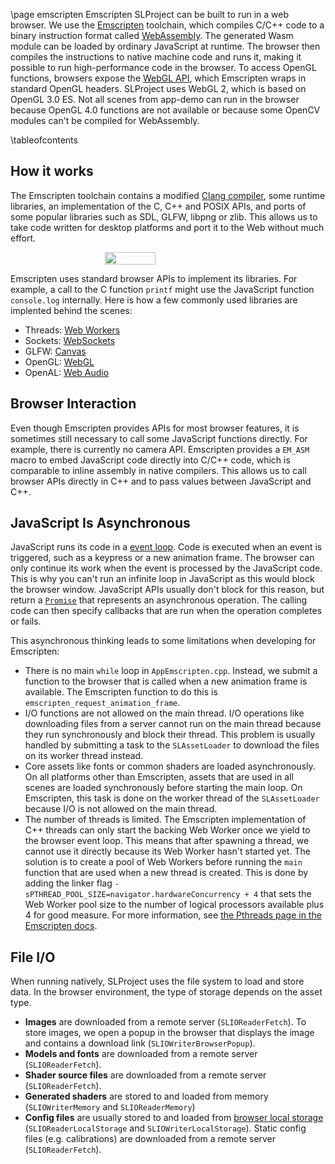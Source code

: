 \page emscripten Emscripten
SLProject can be built to run in a web browser. We use the [Emscripten](https://emscripten.org/) toolchain, which compiles C/C++ code to a binary instruction format called [WebAssembly](https://webassembly.org/). The generated Wasm module can be loaded by ordinary JavaScript at runtime. The browser then compiles the instructions to native machine code and runs it, making it possible to run high-performance code in the browser. To access OpenGL functions, browsers expose the [WebGL API](https://developer.mozilla.org/en-US/docs/Web/API/WebGL_API), which Emscripten wraps in standard OpenGL headers. SLProject uses WebGL 2, which is based on OpenGL 3.0 ES. 
Not all scenes from app-demo can run in the browser because OpenGL 4.0 functions are not available or because some OpenCV modules can't be compiled for WebAssembly.

\tableofcontents

<h2>How it works</h2>

The Emscripten toolchain contains a modified [Clang compiler](https://clang.llvm.org/), some runtime libraries, an implementation of the C, C++ and POSIX APIs, and ports of some popular libraries such as SDL, GLFW, libpng or zlib. This allows us to take code written for desktop platforms and port it to the Web without much effort.

<div style="width: 100%; justify-content: center; display: flex">
    <img src="images/emscripten_apis.svg" width="40%">
</div>

Emscripten uses standard browser APIs to implement its libraries. For example, a call to the C function `printf` might use the JavaScript function `console.log` internally. Here is how a few commonly used libraries are implented behind the scenes:

- Threads: [Web Workers](https://developer.mozilla.org/en-US/docs/Web/API/Web_Workers_API)
- Sockets: [WebSockets](https://developer.mozilla.org/en-US/docs/Web/API/WebSockets_API)
- GLFW: [Canvas](https://developer.mozilla.org/en-US/docs/Web/API/Canvas_API)
- OpenGL: [WebGL](https://developer.mozilla.org/en-US/docs/Web/API/WebGL_API)
- OpenAL: [Web Audio](https://developer.mozilla.org/en-US/docs/Web/API/Web_Audio_API)

<h2>Browser Interaction</h2>

Even though Emscripten provides APIs for most browser features, it is sometimes still necessary to call some JavaScript functions directly. For example, there is currently no camera API. Emscripten provides a `EM_ASM` macro to embed JavaScript code directly into C/C++ code, which is comparable to inline assembly in native compilers. This allows us to call browser APIs directly in C++ and to pass values between JavaScript and C++.

<h2>JavaScript Is Asynchronous</h2>

JavaScript runs its code in a [event loop](https://developer.mozilla.org/en-US/docs/Web/JavaScript/Event_loop). Code is executed when an event
is triggered, such as a keypress or a new animation frame. The browser can only continue its work when the event is processed by the JavaScript code. This
is why you can't run an infinite loop in JavaScript as this would block the browser window. JavaScript APIs usually don't block for this reason, but
return a [`Promise`](https://developer.mozilla.org/en-US/docs/Web/JavaScript/Reference/Global_Objects/Promise) that represents an
asynchronous operation. The calling code can then specify callbacks that are run when the operation completes or fails.

This asynchronous thinking leads to some limitations when developing for Emscripten:
  - There is no main `while` loop in `AppEmscripten.cpp`. Instead, we submit a function to the browser
    that is called when a new animation frame is available. The Emscripten function to do this is `emscripten_request_animation_frame`.
  - I/O functions are not allowed on the main thread. I/O operations like downloading files from a server
    cannot run on the main thread because they run synchronously and block their thread. This problem
    is usually handled by submitting a task to the `SLAssetLoader` to download the files on its worker thread instead.
  - Core assets like fonts or common shaders are loaded asynchronously. On all platforms other than Emscripten, assets that
    are used in all scenes are loaded synchronously before starting the main loop. On Emscripten, this task is done on
    the worker thread of the `SLAssetLoader` because I/O is not allowed on the main thread.
  - The number of threads is limited. The Emscripten implementation of C++ threads can only start the backing Web Worker
    once we yield to the browser event loop. This means that after spawning a thread, we cannot use it directly
    because its Web Worker hasn't started yet. The solution is to create a pool of Web Workers before running the `main` function
    that are used when a new thread is created. This is done by adding the linker flag
    `-sPTHREAD_POOL_SIZE=navigator.hardwareConcurrency + 4` that sets the Web Worker pool size to the number of
    logical processors available plus 4 for good measure.
    For more information, see [the Pthreads page in the Emscripten docs](https://emscripten.org/docs/porting/pthreads.html#special-considerations).

<h2>File I/O</h2>

When running natively, SLProject uses the file system to load and store data. In the browser environment, the type of storage depends on the asset type.

- **Images** are downloaded from a remote server (`SLIOReaderFetch`). To store images, we open a popup in the browser that displays the image and contains a download link (`SLIOWriterBrowserPopup`).
- **Models and fonts** are downloaded from a remote server (`SLIOReaderFetch`).
- **Shader source files** are downloaded from a remote server (`SLIOReaderFetch`).
- **Generated shaders** are stored to and loaded from memory (`SLIOWriterMemory` and `SLIOReaderMemory`)
- **Config files** are usually stored to and loaded from [browser local storage](https://developer.mozilla.org/en-US/docs/Web/API/Window/localStorage) (`SLIOReaderLocalStorage` and `SLIOWriterLocalStorage`).
  Static config files (e.g. calibrations) are downloaded from a remote server (`SLIOReaderFetch`).
